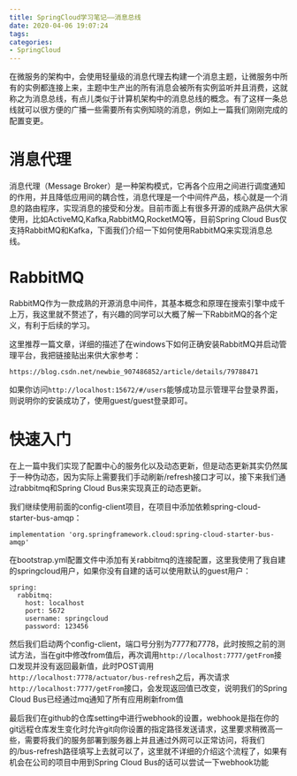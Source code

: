 ```yaml
---
title: SpringCloud学习笔记——消息总线
date: 2020-04-06 19:07:24
tags:
categories:
- SpringCloud
---
```


在微服务的架构中，会使用轻量级的消息代理去构建一个消息主题，让微服务中所有的实例都连接上来，主题中生产出的所有消息会被所有实例监听并且消费，这就称之为消息总线，有点儿类似于计算机架构中的消息总线的概念。有了这样一条总线就可以很方便的广播一些需要所有实例知晓的消息，例如上一篇我们刚刚完成的配置变更。

# 消息代理
消息代理（Message Broker）是一种架构模式，它再各个应用之间进行调度通知的作用，并且降低应用间的耦合性，消息代理是一个中间件产品，核心就是一个消息的路由程序，实现消息的接受和分发。目前市面上有很多开源的成熟产品供大家使用，比如ActiveMQ,Kafka,RabbitMQ,RocketMQ等，目前Spring Cloud Bus仅支持RabbitMQ和Kafka，下面我们介绍一下如何使用RabbitMQ来实现消息总线。

# RabbitMQ
RabbitMQ作为一款成熟的开源消息中间件，其基本概念和原理在搜索引擎中成千上万，我这里就不赘述了，有兴趣的同学可以大概了解一下RabbitMQ的各个定义，有利于后续的学习。

这里推荐一篇文章，详细的描述了在windows下如何正确安装RabbitMQ并启动管理平台，我把链接贴出来供大家参考：
```
https://blog.csdn.net/newbie_907486852/article/details/79788471
```

如果你访问`http://localhost:15672/#/users`能够成功显示管理平台登录界面，则说明你的安装成功了，使用guest/guest登录即可。

<!--more-->
# 快速入门
在上一篇中我们实现了配置中心的服务化以及动态更新，但是动态更新其实仍然属于一种伪动态，因为实际上需要我们手动刷新/refresh接口才可以，接下来我们通过rabbitmq和Spring Cloud Bus来实现真正的动态更新。

我们继续使用前面的config-client项目，在项目中添加依赖spring-cloud-starter-bus-amqp：
```
implementation 'org.springframework.cloud:spring-cloud-starter-bus-amqp'
```

在bootstrap.yml配置文件中添加有关rabbitmq的连接配置，这里我使用了我自建的springcloud用户，如果你没有自建的话可以使用默认的guest用户：
```
spring:
  rabbitmq:
    host: localhost
    port: 5672
    username: springcloud
    password: 123456
```

然后我们启动两个config-client，端口号分别为7777和7778，此时按照之前的测试方法，当在git中修改from值后，再次调用`http://localhost:7777/getFrom`接口发现并没有返回最新值，此时POST调用`http://localhost:7778/actuator/bus-refresh`之后，再次请求`http://localhost:7777/getFrom`接口，会发现返回值已改变，说明我们的Spring Cloud Bus已经通过mq通知了所有应用刷新from值

最后我们在github的仓库setting中进行webhook的设置，webhook是指在你的git远程仓库发生变化时允许git向你设置的指定路径发送请求，这里要求稍微高一些，需要将我们的服务部署到服务器上并且通过外网可以正常访问，将我们的/bus-refresh路径填写上去就可以了，这里就不详细的介绍这个流程了，如果有机会在公司的项目中用到Spring Cloud Bus的话可以尝试一下webhook功能